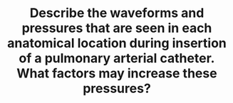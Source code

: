 ---
title: "Describe the waveforms and pressures that are seen in each anatomical location during insertion of a pulmonary arterial catheter. What factors may increase these pressures?"
entityType: SAQ
exam: PEX
college: ANZCA
year: 2012
sitting: B
question: 9
passRate: 68
EC_extraCredit:
- "Better candidates provided an organised list of the factors that increase pressures at each of the above anatomical locations."
- "Extra marks were awarded for detailed descriptions of the components of each waveform."
EC_errorsCommon:
- "Most candidates could provide a reasonable account of the waveforms and pressures in the superior vena cava, right atrium, right ventricle and pulmonary artery."
- "Common omissions were a description of the pulmonary capillary wedge trace."
- "Many candidates did not answer the second part of this question at all, or did not allow themselves sufficient time to answer it adequately."
- "There was considerable confusion regarding the factors that increase pulmonary arterial pressure."
- "Pulmonary hypertension was frequently listed as a cause of (rather than another term for) increased pulmonary arterial pressure."
- "Few candidates noted that increased pulmonary venous pressure (from any cause) increases pulmonary arterial pressure."
- "No marks were awarded for describing how pulmonary arterial catheters are inserted or how they are used for cardiac output measurement."
---